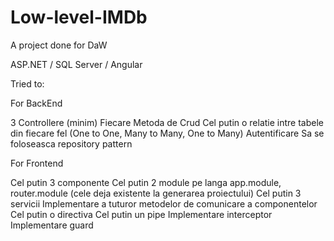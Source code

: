 # Low-level-IMDb
A project done for DaW

ASP.NET / SQL Server / Angular

Tried to:

For BackEnd

3 Controllere (minim)
Fiecare Metoda de Crud
Cel putin o relatie intre tabele din fiecare fel (One to One, Many to Many, One to Many)
Autentificare
Sa se foloseasca repository pattern


For Frontend

Cel putin 3 componente
Cel putin 2 module pe langa app.module, router.module (cele deja existente la generarea proiectului)
Cel putin 3 servicii
Implementare a tuturor metodelor de comunicare a componentelor
Cel putin o directiva
Cel putin un pipe
Implementare interceptor
Implementare guard


